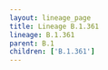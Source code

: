 ```yaml
---
layout: lineage_page
title: Lineage B.1.361
lineage: B.1.361
parent: B.1
children: ['B.1.361']
---
```

